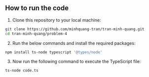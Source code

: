 ## How to run the code

1. Clone this repository to your local machine:

```bash
git clone https://github.com/minhquang-tran/tran-minh-quang.git
cd tran-minh-quang/problem-4
```

2. Run the below commands and install the required packages:

```bash
npm install ts-node typescript '@types/node'
```

3. Now run the following command to execute the TypeScript file:

```bash
ts-node code.ts
```
